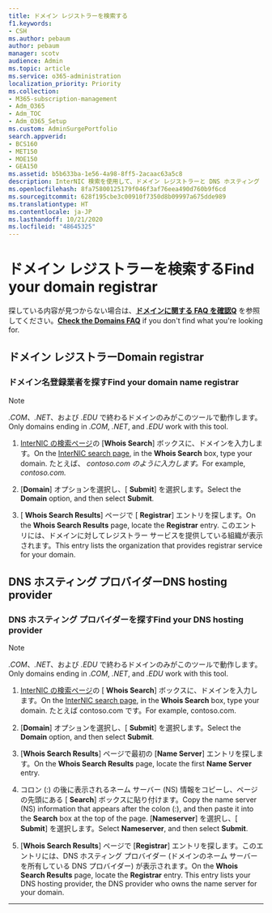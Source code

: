 ```yaml
---
title: ドメイン レジストラーを検索する
f1.keywords:
- CSH
ms.author: pebaum
author: pebaum
manager: scotv
audience: Admin
ms.topic: article
ms.service: o365-administration
localization_priority: Priority
ms.collection:
- M365-subscription-management
- Adm_O365
- Adm_TOC
- Adm_O365_Setup
ms.custom: AdminSurgePortfolio
search.appverid:
- BCS160
- MET150
- MOE150
- GEA150
ms.assetid: b5b633ba-1e56-4a98-8ff5-2acaac63a5c8
description: InterNIC 検索を使用して、ドメイン レジストラーと DNS ホスティング プロバイダーを探す方法を説明します。
ms.openlocfilehash: 8fa75800125179f046f3af76eea490d760b9f6cd
ms.sourcegitcommit: 628f195cbe3c00910f7350d8b09997a675dde989
ms.translationtype: HT
ms.contentlocale: ja-JP
ms.lasthandoff: 10/21/2020
ms.locfileid: "48645325"
---
```

# <a name="find-your-domain-registrar"></a><span data-ttu-id="5b6b6-103">ドメイン レジストラーを検索する</span><span class="sxs-lookup"><span data-stu-id="5b6b6-103">Find your domain registrar</span></span>

 <span data-ttu-id="5b6b6-104">探している内容が見つからない場合は、**[ドメインに関する FAQ を確認Q](../setup/domains-faq.md)** を参照してください。</span><span class="sxs-lookup"><span data-stu-id="5b6b6-104">**[Check the Domains FAQ](../setup/domains-faq.md)** if you don't find what you're looking for.</span></span> 
  
## <a name="domain-registrar"></a><span data-ttu-id="5b6b6-105">ドメイン レジストラー</span><span class="sxs-lookup"><span data-stu-id="5b6b6-105">Domain registrar</span></span>
  
### <a name="find-your-domain-name-registrar"></a><span data-ttu-id="5b6b6-106">ドメイン名登録業者を探す</span><span class="sxs-lookup"><span data-stu-id="5b6b6-106">Find your domain name registrar</span></span>

>[!NOTE]
> <span data-ttu-id="5b6b6-107">*.COM*、*.NET*、および *.EDU* で終わるドメインのみがこのツールで動作します。</span><span class="sxs-lookup"><span data-stu-id="5b6b6-107">Only domains ending in *.COM*, *.NET*, and *.EDU* work with this tool.</span></span>
  
1. <span data-ttu-id="5b6b6-108">[InterNIC の検索ページ](https://go.microsoft.com/fwlink/p/?LinkId=402770)の [**Whois Search**] ボックスに、ドメインを入力します。</span><span class="sxs-lookup"><span data-stu-id="5b6b6-108">On the [InterNIC search page](https://go.microsoft.com/fwlink/p/?LinkId=402770), in the **Whois Search** box, type your domain.</span></span> <span data-ttu-id="5b6b6-109">たとえば、 *contoso.com のように入力します。*</span><span class="sxs-lookup"><span data-stu-id="5b6b6-109">For example,  *contoso.com.*</span></span> 
    
2. <span data-ttu-id="5b6b6-110">[**Domain**] オプションを選択し、[ **Submit**] を選択します。</span><span class="sxs-lookup"><span data-stu-id="5b6b6-110">Select the **Domain** option, and then select **Submit**.</span></span>
    
3. <span data-ttu-id="5b6b6-111">[ **Whois Search Results**] ページで [ **Registrar**] エントリを探します。</span><span class="sxs-lookup"><span data-stu-id="5b6b6-111">On the **Whois Search Results** page, locate the **Registrar** entry.</span></span> <span data-ttu-id="5b6b6-112">このエントリには、ドメインに対してレジストラー サービスを提供している組織が表示されます。</span><span class="sxs-lookup"><span data-stu-id="5b6b6-112">This entry lists the organization that provides registrar service for your domain.</span></span> 
    
## <a name="dns-hosting-provider"></a><span data-ttu-id="5b6b6-113">DNS ホスティング プロバイダー</span><span class="sxs-lookup"><span data-stu-id="5b6b6-113">DNS hosting provider</span></span>
  
### <a name="find-your-dns-hosting-provider"></a><span data-ttu-id="5b6b6-114">DNS ホスティング プロバイダーを探す</span><span class="sxs-lookup"><span data-stu-id="5b6b6-114">Find your DNS hosting provider</span></span>

>[!NOTE]
> <span data-ttu-id="5b6b6-115">*.COM*、*.NET*、および *.EDU* で終わるドメインのみがこのツールで動作します。</span><span class="sxs-lookup"><span data-stu-id="5b6b6-115">Only domains ending in *.COM*, *.NET*, and *.EDU* work with this tool.</span></span>
  
1. <span data-ttu-id="5b6b6-116">[InterNIC の検索ページ]( https://go.microsoft.com/fwlink/p/?LinkId=402770)の [ **Whois Search**] ボックスに、ドメインを入力します。</span><span class="sxs-lookup"><span data-stu-id="5b6b6-116">On the [InterNIC search page]( https://go.microsoft.com/fwlink/p/?LinkId=402770), in the **Whois Search** box, type your domain.</span></span> <span data-ttu-id="5b6b6-117">たとえば contoso.com です。</span><span class="sxs-lookup"><span data-stu-id="5b6b6-117">For example, contoso.com.</span></span> 
    
2. <span data-ttu-id="5b6b6-118">[**Domain**] オプションを選択し、[ **Submit**] を選択します。</span><span class="sxs-lookup"><span data-stu-id="5b6b6-118">Select the **Domain** option, and then select **Submit**.</span></span>
    
3. <span data-ttu-id="5b6b6-119">[**Whois Search Results**] ページで最初の [**Name Server**] エントリを探します。</span><span class="sxs-lookup"><span data-stu-id="5b6b6-119">On the **Whois Search Results** page, locate the first **Name Server** entry.</span></span> 
    
4. <span data-ttu-id="5b6b6-120">コロン (:) の後に表示されるネーム サーバー (NS) 情報をコピーし、ページの先頭にある [ **Search**] ボックスに貼り付けます。</span><span class="sxs-lookup"><span data-stu-id="5b6b6-120">Copy the name server (NS) information that appears after the colon (:), and then paste it into the **Search** box at the top of the page.</span></span> <span data-ttu-id="5b6b6-121">[**Nameserver**] を選択し、[ **Submit**] を選択します。</span><span class="sxs-lookup"><span data-stu-id="5b6b6-121">Select **Nameserver**, and then select **Submit**.</span></span>
    
5. <span data-ttu-id="5b6b6-p105">[**Whois Search Results**] ページで [**Registrar**] エントリを探します。このエントリには、DNS ホスティング プロバイダー (ドメインのネーム サーバーを所有している DNS プロバイダー) が表示されます。</span><span class="sxs-lookup"><span data-stu-id="5b6b6-p105">On the **Whois Search Results** page, locate the **Registrar** entry. This entry lists your DNS hosting provider, the DNS provider who owns the name server for your domain.</span></span> 
    
---

